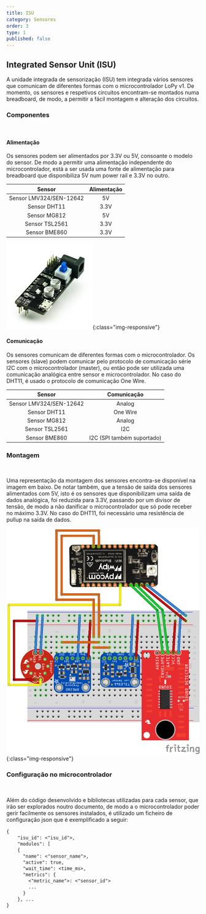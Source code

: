 ```yaml
---
title: ISU
category: Sensores
order: 3
type: 1
published: false
---
```


## Integrated Sensor Unit (ISU)

A unidade integrada de sensorização (ISU) tem integrada vários sensores que comunicam de diferentes formas com o microcontrolador LoPy v1. De momento, os sensores e respetivos circuitos encontram-se montados numa breadboard, de modo, a permitir a fácil montagem e alteração dos circuitos.    

### Componentes
<br>

#### Alimentação
Os sensores podem ser alimentados por 3.3V ou 5V, consoante o modelo do sensor. De modo a permitir uma alimentação independente do microcontrolador, está a ser usada uma fonte de alimentação para breadboard que disponibiliza 5V num power rail e 3.3V no outro.
 
|           Sensor            |         Alimentação         |
|:---------------------------:|:---------------------------:|
| Sensor LMV324/SEN-12642     | 5V                          |
| Sensor DHT11                | 3.3V                        |
| Sensor MG812                | 5V                          |
| Sensor TSL2561              | 3.3V                        |
| Sensor BME860               | 3.3V                        |

![fonte-de-alimentacao](/images/posts/fonte-alimentacao.png){:class="img-responsive"}


#### Comunicação
Os sensores comunicam de diferentes formas com o microcontrolador. Os sensores (slave) podem comunicar pelo protocolo de comunicação série I2C com o microcontrolador (master), ou então pode ser utilizada uma comunicação analógica entre sensor e microcontrolador. No caso do DHT11, é usado o protocolo de comunicação One Wire.
 
|           Sensor            |         Comunicação         |
|:---------------------------:|:---------------------------:|
| Sensor LMV324/SEN-12642     | Analog                      |
| Sensor DHT11                | One Wire                    |
| Sensor MG812                | Analog                      |
| Sensor TSL2561              | I2C                         |
| Sensor BME860               | I2C (SPI também suportado)  |


### Montagem
<br>

Uma representação da montagem dos sensores encontra-se disponível na imagem em baixo. De notar também, que a tensão de saída dos sensores alimentados com 5V, isto é os sensores que disponibilizam uma saída de dados analógica, foi reduzida para 3.3V, passando por um divisor de tensão, de modo a não danificar o microcontrolador que só pode receber no máximo 3.3V. No caso do DHT11, foi necessário uma resistência de pullup na saída de dados.

![montagem](/images/posts/montagem.png){:class="img-responsive"}

### Configuração no microcontrolador
<br>

Além do código desenvolvido e bibliotecas utilizadas para cada sensor, que irão ser explorados noutro documento, de modo a o microcontrolador poder gerir facilmente os sensores instalados, é utilizado um ficheiro de configuração json que é exemplificado a seguir:

```
{
    "isu_id": <"isu_id">,
    "modules": [
    {
      "name": <"sensor_name">,
      "active": true,
      "wait_time": <time_ms>,
      "metrics": {
        <"metric_name">: <"sensor_id">
        ...
      }
    }, ...
}
```

